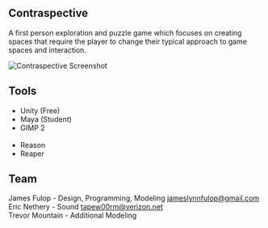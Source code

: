 ## Contraspective

A first person exploration and puzzle game which focuses on creating spaces that require the player to change their typical approach to game spaces and interaction.

![Contraspective Screenshot](https://raw.github.com/Velro/game-off-2013/master/Screenshot%202013-11-30%2017.52.09.png)

## Tools

<ul>
  <li>Unity (Free)</li>
  <li>Maya (Student)</li>
  <li>GIMP 2</li>
    <br>
  <li>Reason</li>
  <li>Reaper</li>
</ul>

## Team

James Fulop - Design, Programming, Modeling       jameslynnfulop@gmail.com<br>
Eric Nethery - Sound                              tapew00rm@verizon.net<br>
Trevor Mountain - Additional Modeling
